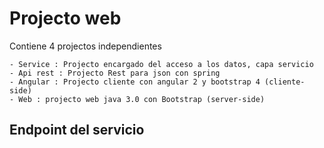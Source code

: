 # Projecto web	

Contiene 4 projectos independientes

	- Service : Projecto encargado del acceso a los datos, capa servicio
	- Api rest : Projecto Rest para json con spring
	- Angular : Projecto cliente con angular 2 y bootstrap 4 (cliente-side)
	- Web : projecto web java 3.0 con Bootstrap (server-side)

		

## Endpoint del servicio



			
			
		 